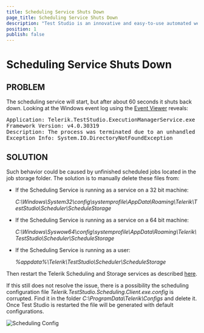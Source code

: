 ```yaml
---
title: Scheduling Service Shuts Down
page_title: Scheduling Service Shuts Down
description: "Test Studio is an innovative and easy-to-use automated web, WPF and load testing solution. Test Studio tests support essential technologies like ASP.NET AJAX, Silverlight, PHP and MVC. HTML5, Testing framework, functional testing, performance testing, load testing, exploratory testing, manual testing."
position: 1
publish: false
---
```

# Scheduling Service Shuts Down


## PROBLEM

The scheduling service will start, but after about 60 seconds it shuts back down. Looking at the Windows event log using the <a href="https://www.microsoftpressstore.com/articles/article.aspx?p=2467489&seqNum=2" target="_blank">Event Viewer</a> reveals:

<pre>
Application: Telerik.TestStudio.ExecutionManagerService.exe
Framework Version: v4.0.30319
Description: The process was terminated due to an unhandled exception.
Exception Info: System.IO.DirectoryNotFoundException
</pre>

## SOLUTION

Such behavior could be caused by unfinished scheduled jobs located in the job storage folder. The solution is to manually delete these files from:

- If the Scheduling Service is running as a service on a 32 bit machine:

    *C:\Windows\System32\config\systemprofile\AppData\Roaming\Telerik\TestStudio\Scheduler\ScheduleStorage*


- If the Scheduling Service is running as a service on a 64 bit machine:

    *C:\Windows\Syswow64\config\systemprofile\AppData\Roaming\Telerik\TestStudio\Scheduler\ScheduleStorage*


- If the Scheduling Service is running as a user:

    *%appdata%\Telerik\TestStudio\Scheduler\ScheduleStorage* 


Then restart the Telerik Scheduling and Storage services as described <a href="/knowledge-base/scheduling-kb/maintain-scheduling-services" target="_blank">here</a>.

If this still does not resolve the issue, there is a possibility the scheduling configuration file *Telerik.TestStudio.Scheduling.Client.exe.config* is corrupted. Find it in the folder *C:\ProgramData\Telerik\Configs* and delete it. Once Test Studio is restarted the file will be generated with default configurations.

![Scheduling Config][1]

[1]: /img/troubleshooting-guide/scheduling-issues-tg/scheduling-service-shuts-down/fig1.png

